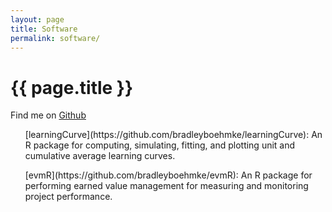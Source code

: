 ```yaml
---
layout: page
title: Software
permalink: software/
---
```


<h1 class="post-title">{{ page.title }}</h1>

Find me on [Github](https://github.com/bradleyboehmke)

<ul>
<p>
[learningCurve](https://github.com/bradleyboehmke/learningCurve): An R package for computing, simulating, fitting, and plotting unit and cumulative average learning curves.
</p>
<p>
[evmR](https://github.com/bradleyboehmke/evmR): An R package for performing earned value management for measuring and monitoring project performance.
</p>
</ul>
